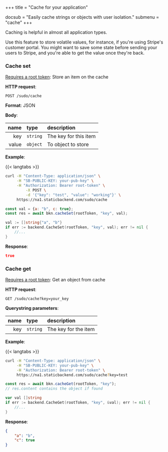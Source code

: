 +++
title = "Cache for your application"

docsub = "Easily cache strings or objects with user isolation."
submenu = "cache"
+++

Caching is helpful in almost all application types.

Use this feature to store volatile values, for instance, if you're using 
Stripe's customer portal. You might want to save some state before sending your 
users to Stripe, and you're able to get the value once they're back.

### Cache set

[Requires a root token](/docs/root-token): Store an item on the cache

**HTTP request**:

`POST /sudo/cache`

**Format**: JSON

**Body**:

name | type | description
----:|:-----|:------------
key | `string` | The key for this item
value | `object` | To object to store

**Example**:

{{< langtabs >}}
```bash
curl -H "Content-Type: application/json" \
     -H "SB-PUBLIC-KEY: your-pub-key" \
     -H "Authorization: Bearer root-token" \
		 -X POST \
		 -d '{"key": "test", "value": "working"}' \
     https://na1.staticbackend.com/sudo/cache
```
```javascript
const val = {a: "b", c: true};
const res = await bkn.cacheSet(rootToken, "key", val);
```
```go
val := []string{"a", "b"}
if err := backend.CacheSet(rootToken, "key", val); err != nil {
	//...
}
```

**Response**:

```json
true
```

### Cache get

[Requires a root token](/docs/root-token): Get an object from cache

**HTTP request**:

`GET /sudo/cache?key=your_key`

**Querystring parameters**:

name | type | description
----:|:-----|:------------
key | `string` | The key for the item

**Example**:

{{< langtabs >}}
```bash
curl -H "Content-Type: application/json" \
     -H "SB-PUBLIC-KEY: your-pub-key" \
     -H "Authorization: Bearer root-token" \
     https://na1.staticbackend.com/sudo/cache?key=test
```
```javascript
const res = await bkn.cacheGet(rootToken, "key");
// res.content contains the object if found
```
```go
var val []string
if err := backend.CacheGet(rootToken, "key", &val); err != nil {
	//...
}
```

**Response**:

```json
{
	"a": "b",
	"c": true
}
```
